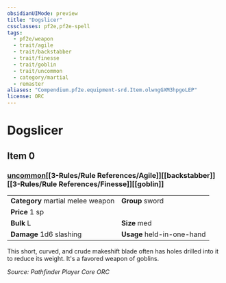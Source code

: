 ```yaml
---
obsidianUIMode: preview
title: "Dogslicer"
cssclasses: pf2e,pf2e-spell
tags:
  - pf2e/weapon
  - trait/agile
  - trait/backstabber
  - trait/finesse
  - trait/goblin
  - trait/uncommon
  - category/martial
  - remaster
aliases: "Compendium.pf2e.equipment-srd.Item.olwngGXM3hpgoLEP"
license: ORC
---
```

# Dogslicer
## Item 0
### [uncommon](uncommon.md "Uncommon Rarity Trait")[[3-Rules/Rule References/Agile]][[backstabber]][[3-Rules/Rule References/Finesse]][[goblin]]

|  |  |
| -- | -- |
| **Category** martial melee weapon | **Group** sword |
| **Price** 1 sp |  |
| **Bulk** L | **Size** med |
| **Damage** 1d6 slashing  | **Usage** held-in-one-hand |



This short, curved, and crude makeshift blade often has holes drilled into it to reduce its weight. It's a favored weapon of goblins.

*Source: Pathfinder Player Core*
*ORC*